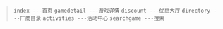 > `index ---首页`
> `gamedetail ---游戏详情`
> `discount ---优惠大厅`
> `directory ---厂商目录`
> `activities ---活动中心`
> `searchgame ---搜索`
